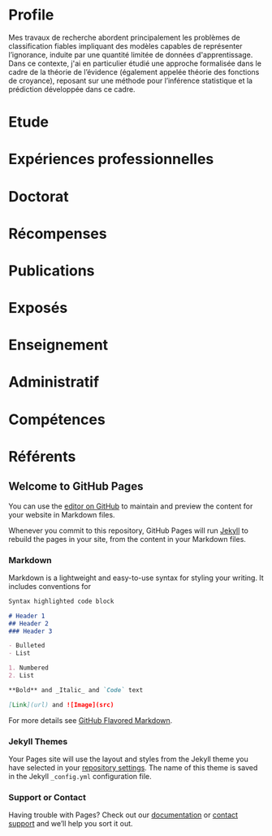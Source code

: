 # Profile
Mes travaux de recherche abordent principalement les problèmes de classification fiables impliquant des modèles capables de représenter l’ignorance, induite par une quantité limitée de données d'apprentissage. Dans ce contexte, j'ai en particulier étudié une approche formalisée dans le cadre de la théorie de l’évidence (également appelée théorie des fonctions de croyance), reposant sur une méthode pour l’inférence statistique et la prédiction développée dans ce cadre.
# Etude
# Expériences professionnelles
# Doctorat
# Récompenses
# Publications
# Exposés
# Enseignement
# Administratif
# Compétences
# Référents




## Welcome to GitHub Pages

You can use the [editor on GitHub](https://github.com/sebastienramel/sebastienramel.github.io/edit/main/index.md) to maintain and preview the content for your website in Markdown files.

Whenever you commit to this repository, GitHub Pages will run [Jekyll](https://jekyllrb.com/) to rebuild the pages in your site, from the content in your Markdown files.

### Markdown

Markdown is a lightweight and easy-to-use syntax for styling your writing. It includes conventions for

```markdown
Syntax highlighted code block

# Header 1
## Header 2
### Header 3

- Bulleted
- List

1. Numbered
2. List

**Bold** and _Italic_ and `Code` text

[Link](url) and ![Image](src)
```

For more details see [GitHub Flavored Markdown](https://guides.github.com/features/mastering-markdown/).

### Jekyll Themes

Your Pages site will use the layout and styles from the Jekyll theme you have selected in your [repository settings](https://github.com/sebastienramel/sebastienramel.github.io/settings). The name of this theme is saved in the Jekyll `_config.yml` configuration file.

### Support or Contact

Having trouble with Pages? Check out our [documentation](https://docs.github.com/categories/github-pages-basics/) or [contact support](https://github.com/contact) and we’ll help you sort it out.
